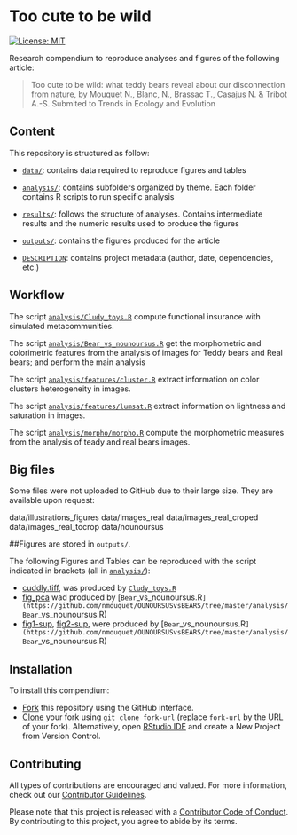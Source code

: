 # Too cute to be wild

[![License: MIT](https://img.shields.io/badge/License-MIT-yellow.svg)](https://opensource.org/licenses/MIT)

Research compendium to reproduce analyses and figures of the following article:

> Too cute to be wild: what teddy bears reveal about our disconnection from nature, by Mouquet N., Blanc, N., Brassac T., Casajus N. & Tribot A.-S. Submited to Trends in Ecology and Evolution


## Content

This repository is structured as follow:

- [`data/`](https://github.com/nmouquet/NOUNOURSUSvsBEARS/tree/master/data):
contains data required to reproduce figures and tables

- [`analysis/`](https://github.com/nmouquet/NOUNOURSUSvsBEARS/tree/master/analysis/):
contains subfolders organized by theme. Each folder contains R scripts to run 
specific analysis

- [`results/`](https://github.com/nmouquet/NOUNOURSUSvsBEARS/tree/master/results):
follows the structure of analyses. Contains intermediate results and the 
numeric results used to produce the figures

- [`outputs/`](https://github.com/nmouquet/NOUNOURSUSvsBEARS/tree/master/ouputs):
contains the figures produced for the article

- [`DESCRIPTION`](https://github.com/nmouquet/NOUNOURSUSvsBEARS/tree/master/DESCRIPTION):
contains project metadata (author, date, dependencies, etc.)

## Workflow
    
The script [`analysis/Cludy_toys.R`](https://github.com/nmouquet/NOUNOURSUSvsBEARS/tree/master/analysis/Cludy_toys.R) compute functional insurance with simulated metacommunities.

The script [`analysis/Bear_vs_nounoursus.R`](https://github.com/nmouquet/NOUNOURSUSvsBEARS/tree/master/analysis/Bear_vs_nounoursus.R) get the morphometric and colorimetric features from the analysis of images for Teddy bears and Real bears; and perform the main analysis

The script [`analysis/features/cluster.R`](https://github.com/nmouquet/NOUNOURSUSvsBEARS/tree/master/analysis/features/cluster.R) extract information on color clusters heterogeneity in images.

The script [`analysis/features/lumsat.R`](https://github.com/nmouquet/NOUNOURSUSvsBEARS/tree/master/analysis/features/lumsatl.R) extract information on lightness and saturation in images.

The script [`analysis/morpho/morpho.R`](https://github.com/nmouquet/NOUNOURSUSvsBEARS/tree/master/analysis/morpho/morpho.R) compute the morphometric measures from the analysis of teady and real bears images.


## Big files 

  Some files were not uploaded to GitHub due to their large size. They are available upon request:

  data/illustrations_figures
  data/images_real
  data/images_real_croped
  data/images_real_tocrop
  data/nounoursus


##Figures are stored in `outputs/`.

The following Figures and Tables can be reproduced with the script indicated in brackets (all in [`analysis/`](https://github.com/nmouquet/NOUNOURSUSvsBEARS/tree/master/analysis/)):

- [cuddly.tiff](https://github.com/nmouquet/NOUNOURSUSvsBEARS/tree/master/outputs), was produced by [`Cludy_toys.R`](https://github.com/nmouquet/NOUNOURSUSvsBEARS/tree/master/analysis/Cludy_toys.R)
- [fig_pca](https://github.com/nmouquet/NOUNOURSUSvsBEARS/tree/master/outputs) wad produced by [`Bear`_vs_nounoursus.R`](https://github.com/nmouquet/OUNOURSUSvsBEARS/tree/master/analysis/Bear`_vs_nounoursus.R)
- [fig1-sup](https://github.com/nmouquet/NOUNOURSUSvsBEARS/tree/master/outputs), [fig2-sup](https://github.com/nmouquet/SAFE/tree/master/outputs), were produced by [`Bear`_vs_nounoursus.R`](https://github.com/nmouquet/OUNOURSUSvsBEARS/tree/master/analysis/Bear`_vs_nounoursus.R)


## Installation

To install this compendium:

- [Fork](https://docs.github.com/en/get-started/quickstart/contributing-to-projects) 
this repository using the GitHub interface.
- [Clone](https://docs.github.com/en/repositories/creating-and-managing-repositories/cloning-a-repository) 
your fork using `git clone fork-url` (replace `fork-url` by the URL of your fork). 
Alternatively, open [RStudio IDE](https://posit.co/products/open-source/rstudio/) 
and create a New Project from Version Control.


## Contributing

All types of contributions are encouraged and valued. For more information, 
check out our [Contributor Guidelines](https://github.com/nmouquet/NOUNOURSUSvsBEARS/blob/main/CONTRIBUTING.md).

Please note that this project is released with a 
[Contributor Code of Conduct](https://contributor-covenant.org/version/2/1/CODE_OF_CONDUCT.html). 
By contributing to this project, you agree to abide by its terms.
